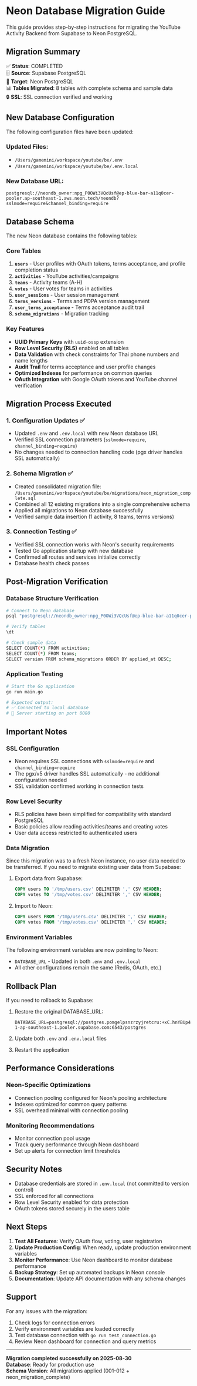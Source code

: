 # Neon Database Migration Guide

This guide provides step-by-step instructions for migrating the YouTube Activity Backend from Supabase to Neon PostgreSQL.

## Migration Summary

✅ **Status**: COMPLETED  
🗄️ **Source**: Supabase PostgreSQL  
🎯 **Target**: Neon PostgreSQL  
📊 **Tables Migrated**: 8 tables with complete schema and sample data  
🔒 **SSL**: SSL connection verified and working  

## New Database Configuration

The following configuration files have been updated:

### Updated Files:
- `/Users/gamemini/workspace/youtube/be/.env`
- `/Users/gamemini/workspace/youtube/be/.env.local`

### New Database URL:
```
postgresql://neondb_owner:npg_P0OWi3VQcUsf@ep-blue-bar-a11q0cer-pooler.ap-southeast-1.aws.neon.tech/neondb?sslmode=require&channel_binding=require
```

## Database Schema

The new Neon database contains the following tables:

### Core Tables
1. **`users`** - User profiles with OAuth tokens, terms acceptance, and profile completion status
2. **`activities`** - YouTube activities/campaigns
3. **`teams`** - Activity teams (A-H) 
4. **`votes`** - User votes for teams in activities
5. **`user_sessions`** - User session management
6. **`terms_versions`** - Terms and PDPA version management
7. **`user_terms_acceptance`** - Terms acceptance audit trail
8. **`schema_migrations`** - Migration tracking

### Key Features
- **UUID Primary Keys** with `uuid-ossp` extension
- **Row Level Security (RLS)** enabled on all tables
- **Data Validation** with check constraints for Thai phone numbers and name lengths
- **Audit Trail** for terms acceptance and user profile changes
- **Optimized Indexes** for performance on common queries
- **OAuth Integration** with Google OAuth tokens and YouTube channel verification

## Migration Process Executed

### 1. Configuration Updates ✅
- Updated `.env` and `.env.local` with new Neon database URL
- Verified SSL connection parameters (`sslmode=require`, `channel_binding=require`)
- No changes needed to connection handling code (pgx driver handles SSL automatically)

### 2. Schema Migration ✅
- Created consolidated migration file: `/Users/gamemini/workspace/youtube/be/migrations/neon_migration_complete.sql`
- Combined all 12 existing migrations into a single comprehensive schema
- Applied all migrations to Neon database successfully
- Verified sample data insertion (1 activity, 8 teams, terms versions)

### 3. Connection Testing ✅
- Verified SSL connection works with Neon's security requirements
- Tested Go application startup with new database
- Confirmed all routes and services initialize correctly
- Database health check passes

## Post-Migration Verification

### Database Structure Verification
```bash
# Connect to Neon database
psql "postgresql://neondb_owner:npg_P0OWi3VQcUsf@ep-blue-bar-a11q0cer-pooler.ap-southeast-1.aws.neon.tech/neondb?sslmode=require&channel_binding=require"

# Verify tables
\dt

# Check sample data
SELECT COUNT(*) FROM activities;
SELECT COUNT(*) FROM teams;
SELECT version FROM schema_migrations ORDER BY applied_at DESC;
```

### Application Testing
```bash
# Start the Go application
go run main.go

# Expected output:
# ✅ Connected to local database
# 🚀 Server starting on port 8080
```

## Important Notes

### SSL Configuration
- Neon requires SSL connections with `sslmode=require` and `channel_binding=require`
- The pgx/v5 driver handles SSL automatically - no additional configuration needed
- SSL validation confirmed working in connection tests

### Row Level Security
- RLS policies have been simplified for compatibility with standard PostgreSQL
- Basic policies allow reading activities/teams and creating votes
- User data access restricted to authenticated users

### Data Migration
Since this migration was to a fresh Neon instance, no user data needed to be transferred. If you need to migrate existing user data from Supabase:

1. Export data from Supabase:
   ```sql
   COPY users TO '/tmp/users.csv' DELIMITER ',' CSV HEADER;
   COPY votes TO '/tmp/votes.csv' DELIMITER ',' CSV HEADER;
   ```

2. Import to Neon:
   ```sql
   COPY users FROM '/tmp/users.csv' DELIMITER ',' CSV HEADER;
   COPY votes FROM '/tmp/votes.csv' DELIMITER ',' CSV HEADER;
   ```

### Environment Variables
The following environment variables are now pointing to Neon:
- `DATABASE_URL` - Updated in both `.env` and `.env.local`
- All other configurations remain the same (Redis, OAuth, etc.)

## Rollback Plan

If you need to rollback to Supabase:

1. Restore the original DATABASE_URL:
   ```
   DATABASE_URL=postgresql://postgres.pomgelpsnzrzyjretcru:+xC.hnYBUp46+@L@aws-1-ap-southeast-1.pooler.supabase.com:6543/postgres
   ```

2. Update both `.env` and `.env.local` files

3. Restart the application

## Performance Considerations

### Neon-Specific Optimizations
- Connection pooling configured for Neon's pooling architecture
- Indexes optimized for common query patterns
- SSL overhead minimal with connection pooling

### Monitoring Recommendations
- Monitor connection pool usage
- Track query performance through Neon dashboard
- Set up alerts for connection limit thresholds

## Security Notes

- Database credentials are stored in `.env.local` (not committed to version control)
- SSL enforced for all connections
- Row Level Security enabled for data protection
- OAuth tokens stored securely in the users table

## Next Steps

1. **Test All Features**: Verify OAuth flow, voting, user registration
2. **Update Production Config**: When ready, update production environment variables
3. **Monitor Performance**: Use Neon dashboard to monitor database performance
4. **Backup Strategy**: Set up automated backups in Neon console
5. **Documentation**: Update API documentation with any schema changes

## Support

For any issues with the migration:

1. Check logs for connection errors
2. Verify environment variables are loaded correctly
3. Test database connection with `go run test_connection.go`
4. Review Neon dashboard for connection and query metrics

---

**Migration completed successfully on 2025-08-30**  
**Database**: Ready for production use  
**Schema Version**: All migrations applied (001-012 + neon_migration_complete)